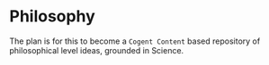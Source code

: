 # Philosophy

The plan is for this to become a `Cogent Content` based repository of philosophical level ideas, grounded in Science.


